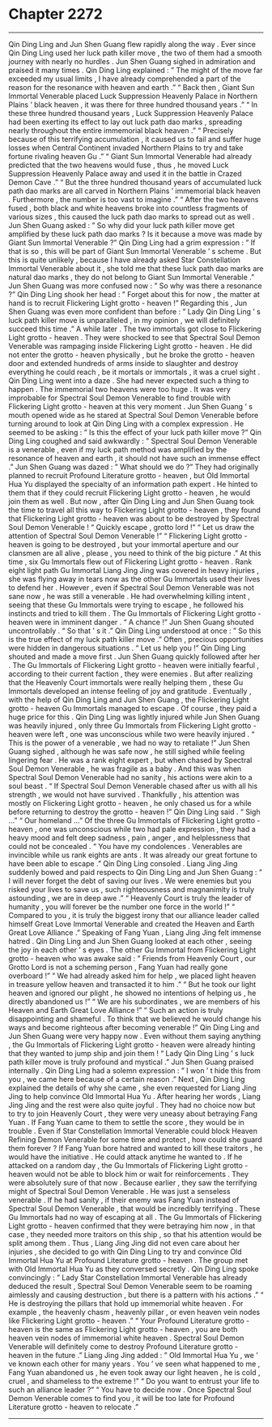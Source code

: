 
# Chapter 2272


---

Qin Ding Ling and Jun Shen Guang flew rapidly along the way .
Ever since Qin Ding Ling used her luck path killer move , the two of them had a smooth journey
with nearly no hurdles .
Jun Shen Guang sighed in admiration and praised it many times .
Qin Ding Ling explained : ” The might of the move far exceeded my usual limits , I have already
comprehended a part of the reason for the resonance with heaven and earth .”
“ Back then , Giant Sun Immortal Venerable placed Luck Suppression Heavenly Palace in
Northern Plains ’ black heaven , it was there for three hundred thousand years .”
“ In these three hundred thousand years , Luck Suppression Heavenly Palace had been exerting
its effect to lay out luck path dao marks , spreading nearly throughout the entire immemorial
black heaven .”
“ Precisely because of this terrifying accumulation , it caused us to fail and suffer huge losses
when Central Continent invaded Northern Plains to try and take fortune rivaling heaven Gu .”
“ Giant Sun Immortal Venerable had already predicted that the two heavens would fuse , thus , he
moved Luck Suppression Heavenly Palace away and used it in the battle in Crazed Demon
Cave .”
“ But the three hundred thousand years of accumulated luck path dao marks are all carved in
Northern Plains ’ immemorial black heaven . Furthermore , the number is too vast to imagine .”
“ After the two heavens fused , both black and white heavens broke into countless fragments of
various sizes , this caused the luck path dao marks to spread out as well .
Jun Shen Guang asked : ” So why did your luck path killer move get amplified by these luck path
dao marks ? Is it because a move was made by Giant Sun Immortal Venerable ?”
Qin Ding Ling had a grim expression : ” If that is so , this will be part of Giant Sun Immortal
Venerable ’ s scheme . But this is quite unlikely , because I have already asked Star Constellation
Immortal Venerable about it , she told me that these luck path dao marks are natural dao marks ,
they do not belong to Giant Sun Immortal Venerable .”
Jun Shen Guang was more confused now : ” So why was there a resonance ?”
Qin Ding Ling shook her head : ” Forget about this for now , the matter at hand is to recruit
Flickering Light grotto - heaven !”
Regarding this , Jun Shen Guang was even more confident than before : ” Lady Qin Ding Ling ’ s
luck path killer move is unparalleled , in my opinion , we will definitely succeed this time .”
A while later .
The two immortals got close to Flickering Light grotto - heaven .
They were shocked to see that Spectral Soul Demon Venerable was rampaging inside
Flickering Light grotto - heaven .
He did not enter the grotto - heaven physically , but he broke the grotto - heaven door and
extended hundreds of arms inside to slaughter and destroy everything he could reach , be it
mortals or immortals , it was a cruel sight .
Qin Ding Ling went into a daze .
She had never expected such a thing to happen .
The immemorial two heavens were too huge .
It was very improbable for Spectral Soul Demon Venerable to find trouble with Flickering Light
grotto - heaven at this very moment .
Jun Shen Guang ’ s mouth opened wide as he stared at Spectral Soul Demon Venerable before
turning around to look at Qin Ding Ling with a complex expression .
He seemed to be asking : ” Is this the effect of your luck path killer move ?”
Qin Ding Ling coughed and said awkwardly : ” Spectral Soul Demon Venerable is a venerable ,
even if my luck path method was amplified by the resonance of heaven and earth , it should not
have such an immense effect .”
Jun Shen Guang was dazed : ” What should we do ?”
They had originally planned to recruit Profound Literature grotto - heaven , but Old Immortal Hua
Yu displayed the specialty of an information path expert .
He hinted to them that if they could recruit Flickering Light grotto - heaven , he would join them as
well .
But now , after Qin Ding Ling and Jun Shen Guang took the time to travel all this way to
Flickering Light grotto - heaven , they found that Flickering Light grotto - heaven was about to be
destroyed by Spectral Soul Demon Venerable !
“ Quickly escape , grotto lord !”
“ Let us draw the attention of Spectral Soul Demon Venerable !”
“ Flickering Light grotto - heaven is going to be destroyed , but your immortal aperture and our
clansmen are all alive , please , you need to think of the big picture .”
At this time , six Gu Immortals flew out of Flickering Light grotto - heaven .
Rank eight light path Gu Immortal Liang Jing Jing was covered in heavy injuries , she was flying
away in tears now as the other Gu Immortals used their lives to defend her .
However , even if Spectral Soul Demon Venerable was not sane now , he was still a venerable .
He had overwhelming killing intent , seeing that these Gu Immortals were trying to escape , he
followed his instincts and tried to kill them .
The Gu Immortals of Flickering Light grotto - heaven were in imminent danger .
“ A chance !” Jun Shen Guang shouted uncontrollably .
“ So that ’ s it .” Qin Ding Ling understood at once : ” So this is the true effect of my luck path killer
move .”
Often , precious opportunities were hidden in dangerous situations .
“ Let us help you !” Qin Ding Ling shouted and made a move first .
Jun Shen Guang quickly followed after her .
The Gu Immortals of Flickering Light grotto - heaven were initially fearful , according to their
current faction , they were enemies . But after realizing that the Heavenly Court immortals were
really helping them , these Gu Immortals developed an intense feeling of joy and gratitude .
Eventually , with the help of Qin Ding Ling and Jun Shen Guang , the Flickering Light
grotto - heaven Gu Immortals managed to escape .
Of course , they paid a huge price for this .
Qin Ding Ling was lightly injured while Jun Shen Guang was heavily injured , only three Gu
Immortals from Flickering Light grotto - heaven were left , one was unconscious while two were
heavily injured .
“ This is the power of a venerable , we had no way to retaliate !” Jun Shen Guang sighed ,
although he was safe now , he still sighed while feeling lingering fear .
He was a rank eight expert , but when chased by Spectral Soul Demon Venerable , he was
fragile as a baby .
And this was when Spectral Soul Demon Venerable had no sanity , his actions were akin to a
soul beast .
“ If Spectral Soul Demon Venerable chased after us with all his strength , we would not have
survived . Thankfully , his attention was mostly on Flickering Light grotto - heaven , he only chased
us for a while before returning to destroy the grotto - heaven !” Qin Ding Ling said .
“ Sigh …”
“ Our homeland …”
Of the three Gu Immortals of Flickering Light grotto - heaven , one was unconscious while two
had pale expression , they had a heavy mood and felt deep sadness , pain , anger , and
helplessness that could not be concealed .
“ You have my condolences . Venerables are invincible while us rank eights are ants . It was
already our great fortune to have been able to escape .” Qin Ding Ling consoled .
Liang Jing Jing suddenly bowed and paid respects to Qin Ding Ling and Jun Shen Guang : ” I will
never forget the debt of saving our lives . We were enemies but you risked your lives to save us ,
such righteousness and magnanimity is truly astounding , we are in deep awe .”
“ Heavenly Court is truly the leader of humanity , you will forever be the number one force in the
world !”
“ Compared to you , it is truly the biggest irony that our alliance leader called himself Great Love
Immortal Venerable and created the Heaven and Earth Great Love Alliance .”
Speaking of Fang Yuan , Liang Jing Jing felt immense hatred .
Qin Ding Ling and Jun Shen Guang looked at each other , seeing the joy in each other ’ s eyes .
The other Gu Immortal from Flickering Light grotto - heaven who was awake said : ” Friends from
Heavenly Court , our Grotto Lord is not a scheming person , Fang Yuan had really gone
overboard !”
“ We had already asked him for help , we placed light heaven in treasure yellow heaven and
transacted it to him .”
“ But he took our light heaven and ignored our plight , he showed no intentions of helping us , he
directly abandoned us !”
“ We are his subordinates , we are members of his Heaven and Earth Great Love Alliance !”
“ Such an action is truly disappointing and shameful . To think that we believed he would change
his ways and become righteous after becoming venerable !”
Qin Ding Ling and Jun Shen Guang were very happy now .
Even without them saying anything , the Gu Immortals of Flickering Light grotto - heaven were
already hinting that they wanted to jump ship and join them !
“ Lady Qin Ding Ling ’ s luck path killer move is truly profound and mystical .” Jun Shen Guang
praised internally .
Qin Ding Ling had a solemn expression : ” I won ’ t hide this from you , we came here because of a
certain reason .”
Next , Qin Ding Ling explained the details of why she came , she even requested for Liang Jing
Jing to help convince Old Immortal Hua Yu .
After hearing her words , Liang Jing Jing and the rest were also quite joyful .
They had no choice now but to try to join Heavenly Court , they were very uneasy about
betraying Fang Yuan .
If Fang Yuan came to them to settle the score , they would be in trouble .
Even if Star Constellation Immortal Venerable could block Heaven Refining Demon Venerable
for some time and protect , how could she guard them forever ?
If Fang Yuan bore hatred and wanted to kill these traitors , he would have the initiative . He could
attack anytime he wanted to .
If he attacked on a random day , the Gu Immortals of Flickering Light grotto - heaven would not be
able to block him or wait for reinforcements .
They were absolutely sure of that now .
Because earlier , they saw the terrifying might of Spectral Soul Demon Venerable .
He was just a senseless venerable .
If he had sanity , if their enemy was Fang Yuan instead of Spectral Soul Demon Venerable , that
would be incredibly terrifying . These Gu Immortals had no way of escaping at all .
The Gu Immortals of Flickering Light grotto - heaven confirmed that they were betraying him now ,
in that case , they needed more traitors on this ship , so that his attention would be split among
them .
Thus , Liang Jing Jing did not even care about her injuries , she decided to go with Qin Ding Ling
to try and convince Old Immortal Hua Yu at Profound Literature grotto - heaven .
The group met with Old Immortal Hua Yu as they conversed secretly .
Qin Ding Ling spoke convincingly : ” Lady Star Constellation Immortal Venerable has already
deduced the result , Spectral Soul Demon Venerable seem to be roaming aimlessly and causing
destruction , but there is a pattern with his actions .”
“ He is destroying the pillars that hold up immemorial white heaven . For example , the heavenly
chasm , heavenly pillar , or even heaven vein nodes like Flickering Light grotto - heaven .”
“ Your Profound Literature grotto - heaven is the same as Flickering Light grotto - heaven , you are
both heaven vein nodes of immemorial white heaven . Spectral Soul Demon Venerable will
definitely come to destroy Profound Literature grotto - heaven in the future .”
Liang Jing Jing added : ” Old Immortal Hua Yu , we ’ ve known each other for many years . You ’ ve
seen what happened to me , Fang Yuan abandoned us , he even took away our light heaven , he
is cold , cruel , and shameless to the extreme !”
“ Do you want to entrust your life to such an alliance leader ?”
“ You have to decide now . Once Spectral Soul Demon Venerable comes to find you , it will be too
late for Profound Literature grotto - heaven to relocate .”

---

